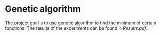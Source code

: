 # Genetic algorithm
 
The project goal is to use genetic algorithm to find the minimum of certain functions. The results of the experiments can be found in *Results.pdf*.